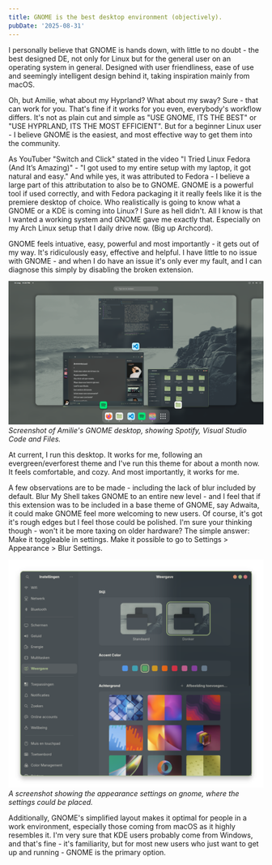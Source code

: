 ```yaml
---
title: GNOME is the best desktop environment (objectively).
pubDate: '2025-08-31'
---
```


I personally believe that GNOME is hands down, with little to no doubt - the best designed DE, not only for Linux but for the general user on an operating system in general. Designed with user friendliness, ease of use and seemingly intelligent design behind it, taking inspiration mainly from macOS.

Oh, but Amilie, what about my Hyprland? What about my sway? Sure - that can work for you. That's fine if it works for you even, everybody's workflow differs. It's not as plain cut and simple as "USE GNOME, ITS THE BEST" or "USE HYPRLAND, ITS THE MOST EFFICIENT". But for a beginner Linux user - I believe GNOME is the easiest, and most effective way to get them into the community.

As YouTuber "Switch and Click" stated in the video "I Tried Linux Fedora (And It’s Amazing)" - "I got used to my entire setup with my laptop, it got natural and easy." And while yes, it was attributed to Fedora - I believe a large part of this attributation to also be to GNOME. GNOME is a powerful tool if used correctly, and with Fedora packaging it it really feels like it is the premiere desktop of choice. Who realistically is going to know what a GNOME or a KDE is coming into Linux? I Sure as hell didn't. All I know is that I wanted a working system and GNOME gave me exactly that. Especially on my Arch Linux setup that I daily drive now. (Big up Archcord).

GNOME feels intuative, easy, powerful and most importantly - it gets out of my way. It's ridiculously easy, effective and helpful. I have little to no issue with GNOME - and when I do have an issue it's only ever my fault, and I can diagnose this simply by disabling the broken extension.

![_desktop-gnome-2025-08-31](https://github.com/AmilieCoding/amiliecoding.github.io/blob/main/src/content/posts/_assets/gnome-desktop-best/desktop-gnome-2025-08-31.png?raw=true)
*Screenshot of Amilie's GNOME desktop, showing Spotify, Visual Studio Code and Files.*

At current, I run this desktop. It works for me, following an evergreen/everforest theme and I've run this theme for about a month now. It feels comfortable, and cozy. And most importantly, it works for me.

A few observations are to be made - including the lack of blur included by default. Blur My Shell takes GNOME to an entire new level - and I feel that if this extension was to be included in a base theme of GNOME, say Adwaita, it could make GNOME feel more welcoming to new users. Of course, it's got it's rough edges but I feel those could be polished. I'm sure your thinking though - won't it be more taxing on older hardware? The simple answer: Make it toggleable in settings. Make it possible to go to Settings > Appearance > Blur Settings.

![_appearance-settings](https://github.com/AmilieCoding/amiliecoding.github.io/blob/main/src/content/posts/_assets/gnome-desktop-best/appearance-settings.png?raw=true)
*A screenshot showing the appearance settings on gnome, where the settings could be placed.*

Additionally, GNOME's simplified layout makes it optimal for people in a work environment, especially those coming from macOS as it highly resembles it. I'm very sure that KDE users probably come from Windows, and that's fine - it's familiarity, but for most new users who just want to get up and running - GNOME is the primary option.